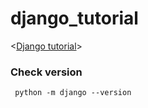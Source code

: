 # django_tutorial
<[Django tutorial](https://docs.djangoproject.com/en/2.0/intro/tutorial01/)>

### Check version 
<code> python -m django --version </code>




